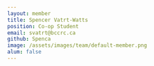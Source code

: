 ```yaml
---
layout: member
title: Spencer Vatrt-Watts
position: Co-op Student
email: svatrt@bccrc.ca
github: Spenca
image: /assets/images/team/default-member.png
alum: false
---
```

